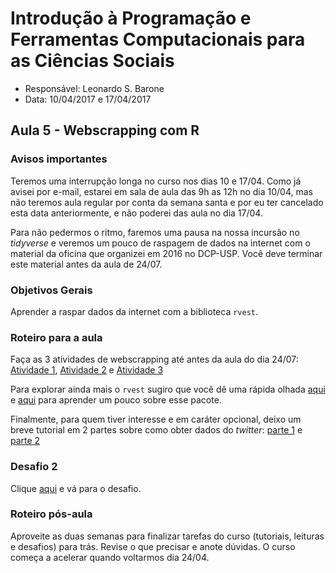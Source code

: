 # Introdução à Programação e Ferramentas Computacionais para as Ciências Sociais

- Responsável: Leonardo S. Barone
- Data: 10/04/2017 e 17/04/2017

## Aula 5 - Webscrapping com R

### Avisos importantes

Teremos uma interrupção longa no curso nos dias 10 e 17/04. Como já avisei por e-mail, estarei em sala de aula das 9h as 12h no dia 10/04, mas não teremos aula regular por conta da semana santa e por eu ter cancelado esta data anteriormente, e não poderei das aula no dia 17/04.

Para não pedermos o ritmo, faremos uma pausa na nossa incursão no _tidyverse_ e veremos um pouco de raspagem de dados na internet com o material da oficina que organizei em 2016 no DCP-USP. Você deve terminar este material antes da aula de 24/07.

### Objetivos Gerais

Aprender a raspar dados da internet com a biblioteca `rvest`.

### Roteiro para a aula

Faça as 3 atividades de webscrapping até antes da aula do dia 24/07: [Atividade 1](https://github.com/ngiachetta/Webscraping_R_XML_Legislativo_2016_1/blob/master/Atividade_1-TIDY.Rmd), [Atividade 2](https://github.com/leobarone/Webscraping_R_XML_Legislativo_2016_1/blob/master/Atividade_2.Rmd) e [Atividade 3](https://github.com/ngiachetta/Webscraping_R_XML_Legislativo_2016_1/blob/master/Atividade_3-TIDY.Rmd)

Para explorar ainda mais o `rvest` sugiro que você dê uma rápida olhada [aqui](https://blog.rstudio.org/2014/11/24/rvest-easy-web-scraping-with-r/) e [aqui](https://stat4701.github.io/edav/2015/04/02/rvest_tutorial/) para aprender um pouco sobre esse pacote.

Finalmente, para quem tiver interesse e em caráter opcional, deixo um breve tutorial em 2 partes sobre como obter dados do _twitter_: [parte 1](https://github.com/leobarone/Neci_twitter/blob/master/tutorial.Rmd) e [parte 2](https://github.com/leobarone/Neci_twitter/blob/master/tutorial2.Rmd)

### Desafio 2

Clique [aqui](https://github.com/ngiachetta/ProgCienciasSociais/blob/master/activities/datachallange2.md) e vá para o desafio.

### Roteiro pós-aula

Aproveite as duas semanas para finalizar tarefas do curso (tutoriais, leituras e desafios) para trás. Revise o que precisar e anote dúvidas. O curso começa a acelerar quando voltarmos dia 24/04.

